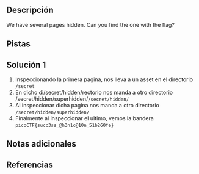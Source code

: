 ## Descripción
We have several pages hidden. Can you find the one with the flag?
## Pistas

## Solución 1
1. Inspeccionando la primera pagina, nos lleva a un asset en el directorio `/secret`
2. En dicho di/secret/hidden/rectorio nos manda a otro directorio /secret/hidden/superhidden/`/secret/hidden/`
3. Al inspeccionar dicha pagina nos manda a otro directorio
`/secret/hidden/superhidden/`
4. Finalmente al inspeccionar el ultimo, vemos la bandera
`picoCTF{succ3ss_@h3n1c@10n_51b260fe}`

## Notas adicionales

## Referencias
